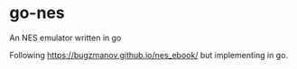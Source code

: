 # go-nes
An NES emulator written in go

Following https://bugzmanov.github.io/nes_ebook/ but implementing in go.
